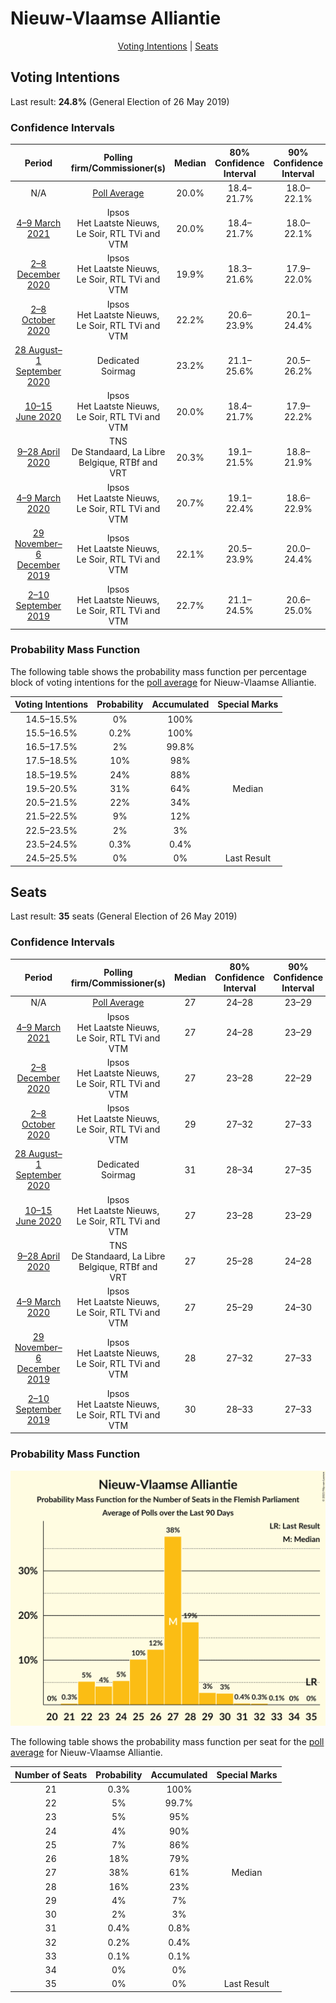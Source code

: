 # Nieuw-Vlaamse Alliantie

<p align="center"><a href="#voting-intentions">Voting Intentions</a> | <a href="#seats">Seats</a></p>

## Voting Intentions

Last result: **24.8%** (General Election of 26 May 2019)

### Confidence Intervals

| Period     | Polling firm/Commissioner(s) | Median | 80% Confidence Interval | 90% Confidence Interval | 95% Confidence Interval | 99% Confidence Interval |
|:----------:|:----------------:|:-----------:|:-----------------------:|:-----------------------:|:-----------------------:|:-----------------------:|
| N/A | [Poll Average](average.html) | 20.0% | 18.4–21.7% | 18.0–22.1% | 17.6–22.6% | 16.9–23.4% |
| [4–9 March 2021](2021-03-09-Ipsos.html) | Ipsos <br> Het Laatste Nieuws, Le Soir, RTL TVi and VTM | 20.0% | 18.4–21.7% | 18.0–22.1% | 17.6–22.6% | 16.9–23.4% |
| [2–8 December 2020](2020-12-08-Ipsos.html) | Ipsos <br> Het Laatste Nieuws, Le Soir, RTL TVi and VTM | 19.9% | 18.3–21.6% | 17.9–22.0% | 17.5–22.5% | 16.8–23.3% |
| [2–8 October 2020](2020-10-08-Ipsos.html) | Ipsos <br> Het Laatste Nieuws, Le Soir, RTL TVi and VTM | 22.2% | 20.6–23.9% | 20.1–24.4% | 19.7–24.9% | 18.9–25.7% |
| [28 August–1 September 2020](2020-09-01-Dedicated.html) | Dedicated <br> Soirmag | 23.2% | 21.1–25.6% | 20.5–26.2% | 20.0–26.8% | 19.1–27.9% |
| [10–15 June 2020](2020-06-15-Ipsos.html) | Ipsos <br> Het Laatste Nieuws, Le Soir, RTL TVi and VTM | 20.0% | 18.4–21.7% | 17.9–22.2% | 17.6–22.6% | 16.8–23.5% |
| [9–28 April 2020](2020-04-28-TNS.html) | TNS <br> De Standaard, La Libre Belgique, RTBf and VRT | 20.3% | 19.1–21.5% | 18.8–21.9% | 18.5–22.2% | 18.0–22.8% |
| [4–9 March 2020](2020-03-09-Ipsos.html) | Ipsos <br> Het Laatste Nieuws, Le Soir, RTL TVi and VTM | 20.7% | 19.1–22.4% | 18.6–22.9% | 18.2–23.4% | 17.5–24.2% |
| [29 November–6 December 2019](2019-12-06-Ipsos.html) | Ipsos <br> Het Laatste Nieuws, Le Soir, RTL TVi and VTM | 22.1% | 20.5–23.9% | 20.0–24.4% | 19.6–24.8% | 18.9–25.7% |
| [2–10 September 2019](2019-09-10-Ipsos.html) | Ipsos <br> Het Laatste Nieuws, Le Soir, RTL TVi and VTM | 22.7% | 21.1–24.5% | 20.6–25.0% | 20.2–25.4% | 19.4–26.3% |

### Probability Mass Function

The following table shows the probability mass function per percentage block of voting intentions for the [poll average](average.html) for Nieuw-Vlaamse Alliantie.

| Voting Intentions | Probability | Accumulated | Special Marks |
|:-----------------:|:-----------:|:-----------:|:-------------:|
| 14.5–15.5% | 0% | 100% |  |
| 15.5–16.5% | 0.2% | 100% |  |
| 16.5–17.5% | 2% | 99.8% |  |
| 17.5–18.5% | 10% | 98% |  |
| 18.5–19.5% | 24% | 88% |  |
| 19.5–20.5% | 31% | 64% | Median |
| 20.5–21.5% | 22% | 34% |  |
| 21.5–22.5% | 9% | 12% |  |
| 22.5–23.5% | 2% | 3% |  |
| 23.5–24.5% | 0.3% | 0.4% |  |
| 24.5–25.5% | 0% | 0% | Last Result |


## Seats

Last result: **35** seats (General Election of 26 May 2019)

### Confidence Intervals

| Period     | Polling firm/Commissioner(s) | Median | 80% Confidence Interval | 90% Confidence Interval | 95% Confidence Interval | 99% Confidence Interval |
|:----------:|:----------------:|:------:|:-----------------------:|:-----------------------:|:-----------------------:|:-----------------------:|
| N/A | [Poll Average](average.html) | 27 | 24–28 | 23–29 | 22–30 | 22–31 |
| [4–9 March 2021](2021-03-09-Ipsos.html) | Ipsos <br> Het Laatste Nieuws, Le Soir, RTL TVi and VTM | 27 | 24–28 | 23–29 | 22–30 | 22–31 |
| [2–8 December 2020](2020-12-08-Ipsos.html) | Ipsos <br> Het Laatste Nieuws, Le Soir, RTL TVi and VTM | 27 | 23–28 | 22–29 | 22–29 | 22–30 |
| [2–8 October 2020](2020-10-08-Ipsos.html) | Ipsos <br> Het Laatste Nieuws, Le Soir, RTL TVi and VTM | 29 | 27–32 | 27–33 | 27–34 | 25–35 |
| [28 August–1 September 2020](2020-09-01-Dedicated.html) | Dedicated <br> Soirmag | 31 | 28–34 | 27–35 | 26–36 | 25–38 |
| [10–15 June 2020](2020-06-15-Ipsos.html) | Ipsos <br> Het Laatste Nieuws, Le Soir, RTL TVi and VTM | 27 | 23–28 | 23–29 | 22–30 | 21–31 |
| [9–28 April 2020](2020-04-28-TNS.html) | TNS <br> De Standaard, La Libre Belgique, RTBf and VRT | 27 | 25–28 | 24–28 | 24–29 | 23–30 |
| [4–9 March 2020](2020-03-09-Ipsos.html) | Ipsos <br> Het Laatste Nieuws, Le Soir, RTL TVi and VTM | 27 | 25–29 | 24–30 | 23–31 | 22–33 |
| [29 November–6 December 2019](2019-12-06-Ipsos.html) | Ipsos <br> Het Laatste Nieuws, Le Soir, RTL TVi and VTM | 28 | 27–32 | 27–33 | 26–33 | 24–34 |
| [2–10 September 2019](2019-09-10-Ipsos.html) | Ipsos <br> Het Laatste Nieuws, Le Soir, RTL TVi and VTM | 30 | 28–33 | 27–33 | 27–34 | 27–35 |

### Probability Mass Function

![Graph with seats probability mass function not yet produced](average-seats-pmf-nieuw-vlaamsealliantie.png "Seats Probability Mass Function")

The following table shows the probability mass function per seat for the [poll average](average.html) for Nieuw-Vlaamse Alliantie.

| Number of Seats | Probability | Accumulated | Special Marks |
|:---------------:|:-----------:|:-----------:|:-------------:|
| 21 | 0.3% | 100% |  |
| 22 | 5% | 99.7% |  |
| 23 | 5% | 95% |  |
| 24 | 4% | 90% |  |
| 25 | 7% | 86% |  |
| 26 | 18% | 79% |  |
| 27 | 38% | 61% | Median |
| 28 | 16% | 23% |  |
| 29 | 4% | 7% |  |
| 30 | 2% | 3% |  |
| 31 | 0.4% | 0.8% |  |
| 32 | 0.2% | 0.4% |  |
| 33 | 0.1% | 0.1% |  |
| 34 | 0% | 0% |  |
| 35 | 0% | 0% | Last Result |


